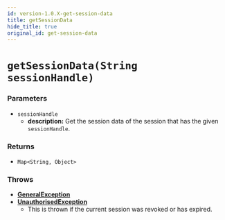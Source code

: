 ```yaml
---
id: version-1.0.X-get-session-data
title: getSessionData
hide_title: true
original_id: get-session-data
---
```


# `getSessionData(String sessionHandle)`

### Parameters
- `sessionHandle`
    - **description:** Get the session data of the session that has the given `sessionHandle`.

### Returns
- `Map<String, Object>`

### Throws
- **[GeneralException](./error-handling/general-error)**
- **[UnauthorisedException](./error-handling/unauthorised)**
    - This is thrown if the current session was revoked or has expired.